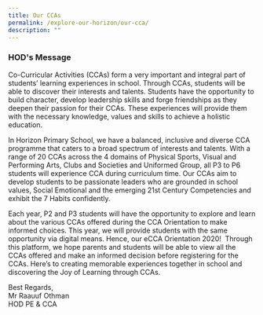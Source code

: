 ```yaml
---
title: Our CCAs
permalink: /explore-our-horizon/our-cca/
description: ""
---
```

### **HOD's Message**
Co-Curricular Activities (CCAs) form a very important and integral part of students’ learning experiences in school. Through CCAs, students will be able to discover their interests and talents. Students have the opportunity to build character, develop leadership skills and forge friendships as they deepen their passion for their CCAs. These experiences will provide them with the necessary knowledge, values and skills to achieve a holistic education.

In Horizon Primary School, we have a balanced, inclusive and diverse CCA programme that caters to a broad spectrum of interests and talents. With a range of 20 CCAs across the 4 domains of Physical Sports, Visual and Performing Arts, Clubs and Societies and Uniformed Group, all P3 to P6 students will experience CCA during curriculum time. Our CCAs aim to develop students to be passionate leaders who are grounded in school values, Social Emotional and the emerging 21st Century Competencies and exhibit the 7 Habits confidently.

Each year, P2 and P3 students will have the opportunity to explore and learn about the various CCAs offered during the CCA Orientation to make informed choices. This year, we will provide students with the same opportunity via digital means. Hence, our eCCA Orientation 2020!  Through this platform, we hope parents and students will be able to view all the CCAs offered and make an informed decision before registering for the CCAs. Here’s to creating memorable experiences together in school and discovering the Joy of Learning through CCAs.

Best Regards,<br>
Mr Raauuf Othman<br>
HOD PE & CCA